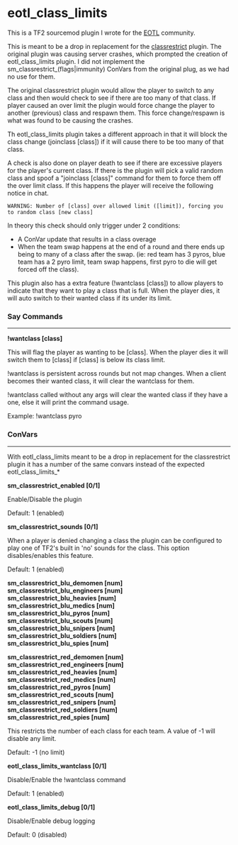 # eotl_class_limits

This is a TF2 sourcemod plugin I wrote for the [EOTL](https://www.endofthelinegaming.com/) community.

This is meant to be a drop in replacement for the [classrestrict](https://forums.alliedmods.net/showpost.php?p=2696880&postcount=479) plugin.  The original plugin was causing server crashes, which prompted the creation of eotl_class_limits plugin.  I did not implement the sm_classrestrict_(flags|immunity) ConVars from the original plug, as we had no use for them.

The original classrestrict plugin would allow the player to switch to any class and then would check to see if there are too many of that class.  If player caused an over limit the plugin would force change the player to another (previous) class and respawn them.  This force change/respawn is what was found to be causing the crashes.

Th eotl_class_limits plugin takes a different approach in that it will block the class change (joinclass [class]) if it will cause there to be too many of that class.

A check is also done on player death to see if there are excessive players for the player's current class.  If there is the plugin will pick a valid random class and spoof a "joinclass [class]" command for them to force them off the over limit class.  If this happens the player will receive the following notice in chat.

```
WARNING: Number of [class] over allowed limit ([limit]), forcing you to random class [new class]
```

In theory this check should only trigger under 2 conditions:
  * A ConVar update that results in a class overage
  * When the team swap happens at the end of a round and there ends up being to many of a class after the swap.  (ie: red team has 3 pyros, blue team has a 2 pyro limit, team swap happens, first pyro to die will get forced off the class).

This plugin also has a extra feature (!wantclass [class]) to allow players to indicate that they want to play a class that is full.  When the player dies, it will auto switch to their wanted class if its under its limit.

### Say Commands
<hr>

**!wantclass [class]**

This will flag the player as wanting to be [class].  When the player dies it will switch them to [class] if [class] is below its class limit.

!wantclass is persistent across rounds but not map changes.  When a client becomes their wanted class, it will clear the wantclass for them.

!wantclass called without any args will clear the wanted class if they have a one, else it will print the command usage.

Example: !wantclass pyro

### ConVars
<hr>

With eotl_class_limits meant to be a drop in replacement for the classrestrict plugin it has a number of the same convars instead of the expected eotl_class_limits_*

**sm_classrestrict_enabled [0/1]**

Enable/Disable the plugin

Default: 1 (enabled)

**sm_classrestrict_sounds [0/1]**

When a player is denied changing a class the plugin can be configured to play one of TF2's built in 'no' sounds for the class.  This option disables/enables this feature.

Default: 1 (enabled)

**sm_classrestrict_blu_demomen [num]<br/>
sm_classrestrict_blu_engineers [num]<br/>
sm_classrestrict_blu_heavies [num]<br/>
sm_classrestrict_blu_medics [num]<br/>
sm_classrestrict_blu_pyros [num]<br/>
sm_classrestrict_blu_scouts [num]<br/>
sm_classrestrict_blu_snipers [num]<br/>
sm_classrestrict_blu_soldiers [num]<br/>
sm_classrestrict_blu_spies [num]**<p>

**sm_classrestrict_red_demomen [num]<br/>
sm_classrestrict_red_engineers [num]<br/>
sm_classrestrict_red_heavies [num]<br/>
sm_classrestrict_red_medics [num]<br/>
sm_classrestrict_red_pyros [num]<br/>
sm_classrestrict_red_scouts [num]<br/>
sm_classrestrict_red_snipers [num]<br/>
sm_classrestrict_red_soldiers [num]<br/>
sm_classrestrict_red_spies [num]<br/>**

This restricts the number of each class for each team.  A value of -1 will disable any limit.

Default: -1 (no limit)

**eotl_class_limits_wantclass [0/1]**

Disable/Enable the !wantclass command

Default: 1 (enabled)

**eotl_class_limits_debug [0/1]**

Disable/Enable debug logging

Default: 0 (disabled)